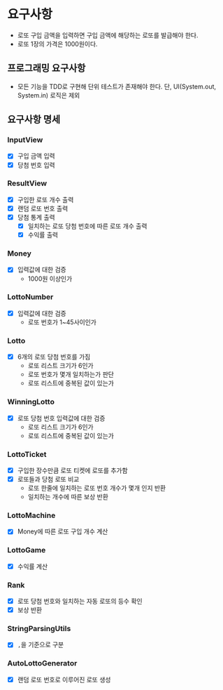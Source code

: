 # 요구사항

- 로또 구입 금액을 입력하면 구입 금액에 해당하는 로또를 발급해야 한다.
- 로또 1장의 가격은 1000원이다.

## 프로그래밍 요구사항

- 모든 기능을 TDD로 구현해 단위 테스트가 존재해야 한다. 단, UI(System.out, System.in) 로직은 제외

## 요구사항 명세

### InputView
- [X] 구입 금액 입력
- [X] 당첨 번호 입력

### ResultView
- [X] 구입한 로또 개수 출력
- [X] 랜덤 로또 번호 출력
- [X] 당첨 통계 출력
  - [X] 일치하는 로또 당첨 번호에 따른 로또 개수 출력
  - [X] 수익률 출력

### Money
- [X] 입력값에 대한 검증
  - 1000원 이상인가

### LottoNumber
- [X] 입력값에 대한 검증
  - 로또 번호가 1~45사이인가

### Lotto
- [X] 6개의 로또 당첨 번호를 가짐
  - 로또 리스트 크기가 6인가
  - 로또 번호가 몇개 일치하는가 판단
  - 로또 리스트에 중복된 값이 있는가

### WinningLotto
- [X] 로또 당첨 번호 입력값에 대한 검증
  - 로또 리스트 크기가 6인가
  - 로또 리스트에 중복된 값이 있는가

### LottoTicket
- [X] 구입한 장수만큼 로또 티켓에 로또를 추가함
- [X] 로또들과 당첨 로또 비교
  - 로또 한줄에 일치하는 로또 번호 개수가 몇개 인지 반환
  - 일치하는 개수에 따른 보상 반환

### LottoMachine
- [X] Money에 따른 로또 구입 개수 계산

### LottoGame
- [X] 수익률 계산

### Rank
- [X] 로또 당첨 번호와 일치하는 자동 로또의 등수 확인
- [X] 보상 반환

### StringParsingUtils
- [X] `,`을 기준으로 구분

### AutoLottoGenerator
- [X] 랜덤 로또 번호로 이루어진 로또 생성